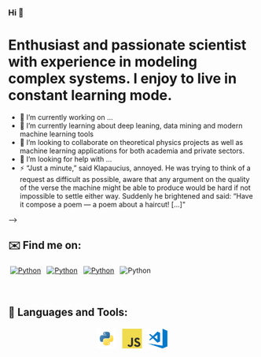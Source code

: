 ### Hi 👋
# Enthusiast and passionate scientist with experience in modeling complex systems. I enjoy to live in constant learning mode.


- 🔭 I’m currently working on ...
- 🌱 I’m currently learning about deep leaning, data mining and modern machine learning tools
- 👯 I’m looking to collaborate on theoretical physics projects as well as machine learning applications for both academia and private sectors. 
- 🤔 I’m looking for help with ...
- ⚡ “Just a minute,” said Klapaucius, annoyed. He was trying to think of a request as difficult as possible, aware that any argument on the quality of the verse the machine might be able to produce would be hard if not impossible to settle either way. Suddenly he brightened and said:
“Have it compose a poem — a poem about a haircut! [...]"

-->

## ✉️ Find me on:




 <a href="https://www.linkedin.com/in/emanuel-chimanski-phd-321180216/" target="_blank" rel="noopener noreferrer"> <img src="https://cdn.jsdelivr.net/npm/simple-icons@v3/icons/linkedin.svg" alt="Python" height="40" style="vertical-align:top; margin:4px"></a>
 <a href="mailto:chimanski1@llnl.gov"> <img src="https://parallel-in-time.org/assets/llnl-07cf941565841d3b160405939a668d27d3b0b043cc8d924ac5867976d0296b2b.jpg" alt="Python" height="40" style="vertical-align:top; margin:4px"></a>
 <a href="mailto:evchimanki@gmail.com"> <img src="https://cdn.jsdelivr.net/npm/simple-icons@v3/icons/gmail.svg" alt="Python" height="40" style="vertical-align:top; margin:4px"></a>
 <a ><img src="https://stallman.org/no-facebook.png" alt="Python" height="40" style="vertical-align:top; margin:4px"></a>


<br />

## 🧰 Languages and Tools:
<p align="center">
<img src="https://raw.githubusercontent.com/github/explore/80688e429a7d4ef2fca1e82350fe8e3517d3494d/topics/python/python.png" alt="Python" height="40" style="vertical-align:top; margin:4px">
<img src="https://raw.githubusercontent.com/github/explore/80688e429a7d4ef2fca1e82350fe8e3517d3494d/topics/javascript/javascript.png" alt="Javascript" height="40" style="vertical-align:top; margin:4px">
<img src="https://raw.githubusercontent.com/github/explore/80688e429a7d4ef2fca1e82350fe8e3517d3494d/topics/visual-studio-code/visual-studio-code.png" alt="VS Code" height="40" style="vertical-align:top; margin:4px">
</p>
